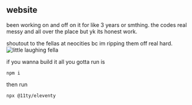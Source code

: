 ##  website
been working on and off on it for like 3 years or smthing. the codes real messy and all over the place but yk its honest work.

shoutout to the fellas at neocities bc im ripping them off real hard.
![little laughing fella](https://media.giphy.com/media/v1.Y2lkPTc5MGI3NjExMmk3cGc2NnU3b28yYmV0Y21kamkxZmM3Mjg0bnM1YjVkem5vMzdyaiZlcD12MV9pbnRlcm5hbF9naWZfYnlfaWQmY3Q9cw/qootpuHaDtmXZCSIiO/giphy.gif)

if you wanna build it all you gotta run is

```console
npm i
```

then run

```console
npx @11ty/eleventy
```